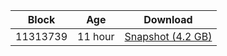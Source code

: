 |     Block   |     Age     |   Download  |
| ----------- | ----------- | ----------- |
|   11313739   |  11 hour | [Snapshot (4.2 GB)](https://s3.eu-central-1.amazonaws.com/w3coins.io/snapshots/agoric-mainnet/agoric_snapsot_latest.tar.lz4)  |

